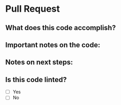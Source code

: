 # Pull Request

## What does this code accomplish? 


## Important notes on the code:


## Notes on next steps:

## Is this code linted? 
- [ ] Yes
- [ ] No
